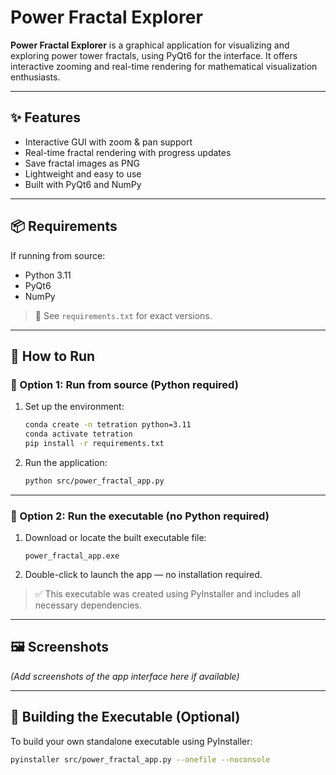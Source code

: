 # Power Fractal Explorer

**Power Fractal Explorer** is a graphical application for visualizing and exploring power tower fractals, using PyQt6 for the interface. It offers interactive zooming and real-time rendering for mathematical visualization enthusiasts.

---

## ✨ Features

- Interactive GUI with zoom & pan support  
- Real-time fractal rendering with progress updates  
- Save fractal images as PNG  
- Lightweight and easy to use  
- Built with PyQt6 and NumPy

---

## 📦 Requirements

If running from source:

- Python 3.11  
- PyQt6  
- NumPy  

> 📄 See `requirements.txt` for exact versions.

---

## 🚀 How to Run

### 🔧 Option 1: Run from source (Python required)

1. Set up the environment:

    ```bash
    conda create -n tetration python=3.11
    conda activate tetration
    pip install -r requirements.txt
    ```

2. Run the application:

    ```bash
    python src/power_fractal_app.py
    ```

---

### 🧊 Option 2: Run the executable (no Python required)

1. Download or locate the built executable file:

    ```
    power_fractal_app.exe
    ```

2. Double-click to launch the app — no installation required.

> ✅ This executable was created using PyInstaller and includes all necessary dependencies.

---

## 🖼 Screenshots

*(Add screenshots of the app interface here if available)*

---

## 🔧 Building the Executable (Optional)

To build your own standalone executable using PyInstaller:

```bash
pyinstaller src/power_fractal_app.py --onefile --noconsole